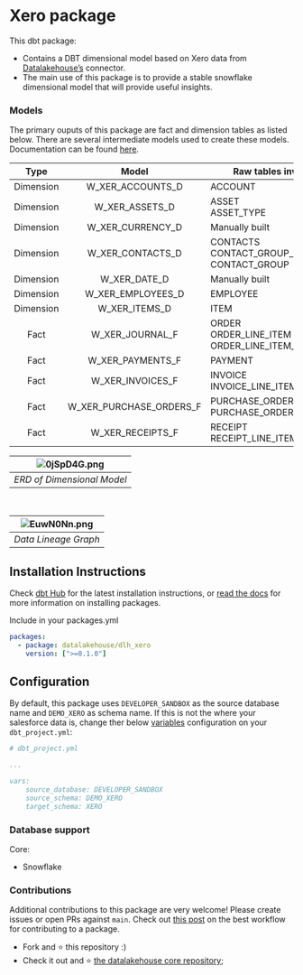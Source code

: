# Xero package

This dbt package:

*   Contains a DBT dimensional model based on Xero data from [Datalakehouse’s](https://www.datalakehouse.io/) connector.
*   The main use of this package is to provide a stable snowflake dimensional model that will provide useful insights.
    

### Models

The primary ouputs of this package are fact and dimension tables as listed below. There are several intermediate models used to create these models. Documentation can be found [here](https://datalakehouse.github.io/dlh-xero-analytics-dbt/#!/overview).

|        Type       |        Model       |        Raw tables involved       |
|:----------------:|:----------------:|----------------|
|Dimension| W_XER_ACCOUNTS_D       | ACCOUNT|
|Dimension| W_XER_ASSETS_D         | ASSET<br>ASSET_TYPE |
|Dimension| W_XER_CURRENCY_D       | Manually built |
|Dimension| W_XER_CONTACTS_D      | CONTACTS<br>CONTACT_GROUP_MEMBER<br>CONTACT_GROUP|
|Dimension| W_XER_DATE_D      | Manually built|
|Dimension| W_XER_EMPLOYEES_D      | EMPLOYEE|
|Dimension| W_XER_ITEMS_D      | ITEM|
|Fact| W_XER_JOURNAL_F | ORDER<br>ORDER_LINE_ITEM<br>ORDER_LINE_ITEM_MODIFIER|
|Fact| W_XER_PAYMENTS_F          | PAYMENT|
|Fact| W_XER_INVOICES_F          | INVOICE<br>INVOICE_LINE_ITEM|
|Fact| W_XER_PURCHASE_ORDERS_F          | PURCHASE_ORDER<br>PURCHASE_ORDER_LINE_ITEM|
|Fact| W_XER_RECEIPTS_F          | RECEIPT<br>RECEIPT_LINE_ITEM|

| ![0jSpD4G.png](https://i.imgur.com/0jSpD4G.png) | 
|:--:| 
| *ERD of Dimensional Model* | 

</br>

| ![EuwN0Nn.png](https://i.imgur.com/EuwN0Nn.png) | 
|:--:| 
| *Data Lineage Graph* |

Installation Instructions
-------------------------

Check [dbt Hub](https://hub.getdbt.com) for the latest installation instructions, or [read the docs](https://docs.getdbt.com/docs/package-management) for more information on installing packages.

Include in your packages.yml

```yaml
packages:
  - package: datalakehouse/dlh_xero
    version: [">=0.1.0"]
```

Configuration
-------------

By default, this package uses `DEVELOPER_SANDBOX` as the source database name and `DEMO_XERO` as schema name. If this is not the where your salesforce data is, change ther below [variables](https://docs.getdbt.com/docs/using-variables) configuration on your `dbt_project.yml`:

```yaml
# dbt_project.yml

...

vars:    
    source_database: DEVELOPER_SANDBOX
    source_schema: DEMO_XERO
    target_schema: XERO
```

### Database support

Core:

*   Snowflake
    

### Contributions

Additional contributions to this package are very welcome! Please create issues or open PRs against `main`. Check out [this post](https://discourse.getdbt.com/t/contributing-to-a-dbt-package/657) on the best workflow for contributing to a package.


*   Fork and :star: this repository :)
*   Check it out and :star: [the datalakehouse core repository](https://github.com/datalakehouse/datalakehouse-core);
